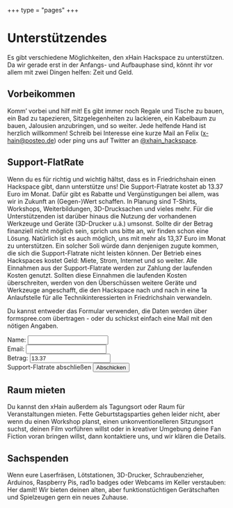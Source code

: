 +++
type = "pages"
+++

# Unterstützendes

Es gibt verschiedene Möglichkeiten, den xHain Hackspace zu unterstützen. Da wir gerade erst in der Anfangs- und Aufbauphase sind, könnt ihr vor allem mit zwei Dingen helfen: Zeit und Geld.

## Vorbeikommen
Komm’ vorbei und hilf mit! Es gibt immer noch Regale und Tische zu bauen, ein Bad zu tapezieren, Sitzgelegenheiten zu lackieren, ein Kabelbaum zu bauen, Jalousien anzubringen, und so weiter. Jede helfende Hand ist herzlich willkommen! Schreib bei Interesse eine kurze Mail an Felix (<a href="mailto:x-hain@posteo.de">x-hain@posteo.de</a>) oder ping uns auf Twitter an <a href="https://twitter.com/xHain_hackspace">@xhain_hackspace</a>. 

## Support-FlatRate
Wenn du es für richtig und wichtig hältst, dass es in Friedrichshain einen Hackspace gibt, dann unterstütze uns!
Die Support-Flatrate kostet ab 13.37 Euro im Monat. Dafür gibt es Rabatte und Vergünstigungen bei allem, was wir in Zukunft an (Gegen-)Wert schaffen. In Planung sind T-Shirts, Workshops, Weiterbildungen, 3D-Drucksachen und vieles mehr. Für die Unterstützenden ist darüber hinaus die Nutzung der vorhandenen Werkzeuge und Geräte (3D-Drucker u.ä.) umsonst. 
Sollte dir der Betrag finanziell nicht möglich sein, sprich uns bitte an, wir finden schon eine Lösung. 
Natürlich ist es auch möglich, uns mit mehr als 13,37 Euro im Monat zu unterstützen. Ein solcher Soli würde dann denjenigen zugute kommen, die sich die Support-Flatrate nicht leisten können.
Der Betrieb eines Hackspaces kostet Geld: Miete, Strom, Internet und so weiter. Alle Einnahmen aus der Support-Flatrate werden zur Zahlung der laufenden Kosten genutzt. Sollten diese Einnahmen die laufenden Kosten überschreiten, werden von den Überschüssen weitere Geräte und Werkzeuge angeschafft, die den Hackspace nach und nach in eine 1a Anlaufstelle für alle Technikinteressierten in Friedrichshain verwandeln.

Du kannst entweder das Formular verwenden, die Daten werden über formspree.com übertragen - oder du schickst einfach eine Mail mit den nötigen Angaben.

<form action="https://formspree.io/xhain_hack_makespace@posteo.de"
      method="POST">
    <label for="Name">Name:
    	<input type="text" name="Name" title="Name" required>
    </label><br>
    <label for="email">Email:
    	<input type="email" name="_replyto" title="Email" required>
    </label><br>
    <label for="amount">Betrag:
    	<input type="text" name="amount" title="Betrag" value="13.37" required>
    </label><br>
    <label>Support-Flatrate abschließen
    	<input type="submit" value="Abschicken">
	</label><br>
</form> 


## Raum mieten
Du kannst den xHain außerdem als Tagungsort oder Raum für Veranstaltungen mieten. Fette Geburtstagsparties gehen leider nicht, aber wenn du einen Workshop planst, einen unkonventionelleren Sitzungsort suchst, deinen Film vorführen willst oder in kreativer Umgebung deine Fan Fiction voran bringen willst, dann kontaktiere uns, und wir klären die Details. 

## Sachspenden
Wenn eure Laserfräsen, Lötstationen, 3D-Drucker, Schraubenzieher, Arduinos, Raspberry Pis, rad1o badges oder Webcams im Keller verstauben: Her damit! Wir bieten deinen alten, aber funktionstüchtigen Gerätschaften und Spielzeugen gern ein neues Zuhause. 
